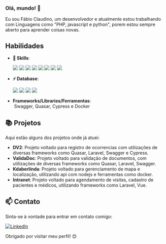 ### Olá, mundo! 👋

Eu sou Fábio Claudino, um desenvolvedor e atualmente estou trabalhando com Linguagens como "PHP, javascript e python", porem estou sempre aberto para aprender coisas novas.

##  Habilidades

- **🚀 Skills**:
  
  <div style="pointer-events: none;">
  <span><img src="https://img.shields.io/badge/PHP-777BB4?style=for-the-badge&logo=php&logoColor=white"/></span>
  <span><img src="https://img.shields.io/badge/Laravel-FF2D20?style=for-the-badge&logo=laravel&logoColor=white"/></span>
  <span><img src="https://img.shields.io/badge/JavaScript-323330?style=for-the-badge&logo=javascript&logoColor=F7DF1E"/></span>
  <span><img src="https://img.shields.io/badge/Node.js-43853D?style=for-the-badge&logo=node.js&logoColor=white"/></span>
  <span><img src="https://img.shields.io/badge/Vue.js-35495E?style=for-the-badge&logo=vue.js&logoColor=4FC08D"/></span>
  <span><img src="https://img.shields.io/badge/HTML5-E34F26?style=for-the-badge&logo=html5&logoColor=white"/></span>
  <span><img src="https://img.shields.io/badge/jquery-0769AD?style=for-the-badge&logo=jquery&logoColor=white"/></span>
  <span><img src="https://img.shields.io/badge/Python-14354C?style=for-the-badge&logo=python&logoColor=white"/></span>
</div>

- **⚡ Database**:
  
  <div style="pointer-events: none;">
  <span><img src="https://img.shields.io/badge/MySQL-00000F?style=for-the-badge&logo=mysql&logoColor=white"/></span>
  <span><img src="https://img.shields.io/badge/MongoDB-4EA94B?style=for-the-badge&logo=mongodb&logoColor=white"/></span>
  <span><img src="https://img.shields.io/badge/SQLite-07405E?style=for-the-badge&logo=sqlite&logoColor=white"/></span>
  <span><img src="https://img.shields.io/badge/PostgreSQL-316192?style=for-the-badge&logo=postgresql&logoColor=white"/></span>
</div>

- **Frameworks/Libraries/Ferramentas**:\
 Swagger, Quasar, Cypress e Docker


## 📚 Projetos

Aqui estão alguns dos projetos onde já atuei:

- **DV2**: Projeto voltado para registro de ocorrencias com utilizações de diversas frameworks como Quasar, Laravel, Swagger e Cypress.
- **ValidaDoc**: Projeto voltado para validação de documentos, com utilizações de diversas frameworks como Quasar, Laravel, Swagger.
- **Kdaberlinda**: Projeto voltado para gerenciamento de mapa e localização, utilizando api com nodejs e ferramentas como docker.
- **Intranet**: Projeto voltado para agendamento de visitas, cadastro de pacientes e médicos, utilizando frameworks como Laravel, Vue.

## 📫 Contato

Sinta-se à vontade para entrar em contato comigo:

[![LinkedIn](https://img.shields.io/badge/LinkedIn-0077B5?style=for-the-badge&logo=linkedin&logoColor=white)](www.linkedin.com/in/fábio-claudino-do-rêgo-313a93145)


Obrigado por visitar meu perfil! 😊
